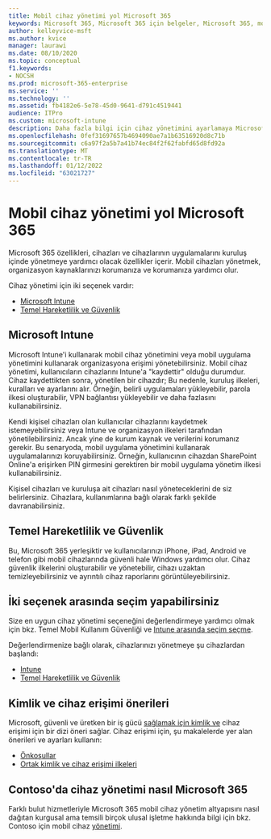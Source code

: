 ```yaml
---
title: Mobil cihaz yönetimi yol Microsoft 365
keywords: Microsoft 365, Microsoft 365 için belgeler, Microsoft 365, mobil cihaz yönetimi, Intune
author: kelleyvice-msft
ms.author: kvice
manager: laurawi
ms.date: 08/10/2020
ms.topic: conceptual
f1.keywords:
- NOCSH
ms.prod: microsoft-365-enterprise
ms.service: ''
ms.technology: ''
ms.assetid: fb4182e6-5e78-45d0-9641-d791c4519441
audience: ITPro
ms.custom: microsoft-intune
description: Daha fazla bilgi için cihaz yönetimini ayarlamaya Microsoft 365.
ms.openlocfilehash: 0fef31697657b4694090ae7a1b63516920d8c71b
ms.sourcegitcommit: c6a97f2a5b7a41b74ec84f2f62fabfd65d8fd92a
ms.translationtype: MT
ms.contentlocale: tr-TR
ms.lasthandoff: 01/12/2022
ms.locfileid: "63021727"
---
```

# <a name="device-management-roadmap-for-microsoft-365"></a>Mobil cihaz yönetimi yol Microsoft 365

Microsoft 365 özellikleri, cihazları ve cihazlarının uygulamalarını kuruluş içinde yönetmeye yardımcı olacak özellikler içerir. Mobil cihazları yönetmek, organizasyon kaynaklarınızı korumanıza ve korumanıza yardımcı olur.

Cihaz yönetimi için iki seçenek vardır:

- [Microsoft Intune](#microsoft-intune)
- [Temel Hareketlilik ve Güvenlik](#basic-mobility-and-security)

## <a name="microsoft-intune"></a>Microsoft Intune

Microsoft Intune'i kullanarak mobil cihaz yönetimini veya mobil uygulama yönetimini kullanarak organizasyona erişimi yönetebilirsiniz. Mobil cihaz yönetimi, kullanıcıların cihazlarını Intune'a "kaydettir" olduğu durumdur. Cihaz kaydettikten sonra, yönetilen bir cihazdır; Bu nedenle, kuruluş ilkeleri, kuralları ve ayarlarını alır. Örneğin, belirli uygulamaları yükleyebilir, parola ilkesi oluşturabilir, VPN bağlantısı yükleyebilir ve daha fazlasını kullanabilirsiniz.

Kendi kişisel cihazları olan kullanıcılar cihazlarını kaydetmek istemeyebilirsiniz veya Intune ve organizasyon ilkeleri tarafından yönetilebilirsiniz. Ancak yine de kurum kaynak ve verilerini korumanız gerekir. Bu senaryoda, mobil uygulama yönetimini kullanarak uygulamalarınızı koruyabilirsiniz. Örneğin, kullanıcının cihazdan SharePoint Online'a erişirken PIN girmesini gerektiren bir mobil uygulama yönetim ilkesi kullanabilirsiniz.

Kişisel cihazları ve kuruluşa ait cihazları nasıl yöneteceklerini de siz belirlersiniz. Cihazlara, kullanımlarına bağlı olarak farklı şekilde davranabilirsiniz.

## <a name="basic-mobility-and-security"></a>Temel Hareketlilik ve Güvenlik

Bu, Microsoft 365 yerleşiktir ve kullanıcılarınızı iPhone, iPad, Android ve telefon gibi mobil cihazlarında güvenli hale Windows yardımcı olur. Cihaz güvenlik ilkelerini oluşturabilir ve yönetebilir, cihazı uzaktan temizleyebilirsiniz ve ayrıntılı cihaz raporlarını görüntüleyebilirsiniz.

## <a name="choose-between-the-two-options"></a>İki seçenek arasında seçim yapabilirsiniz

Size en uygun cihaz yönetimi seçeneğini değerlendirmeye yardımcı olmak için bkz. Temel Mobil Kullanım Güvenliği ve [Intune arasında seçim seçme](/office365/securitycompliance/choose-between-mdm-and-intune).

Değerlendirmenize bağlı olarak, cihazlarınızı yönetmeye şu cihazlardan başlandı:

- [Intune](/microsoft-365/solutions/manage-devices-with-intune-overview)
- [Temel Hareketlilik ve Güvenlik](https://support.microsoft.com/office/set-up-basic-mobility-and-security-dd892318-bc44-4eb1-af00-9db5430be3cd)
 
## <a name="identity-and-device-access-recommendations"></a>Kimlik ve cihaz erişimi önerileri

Microsoft, güvenli ve üretken bir iş gücü [sağlamak için kimlik ve](../security/office-365-security/microsoft-365-policies-configurations.md) cihaz erişimi için bir dizi öneri sağlar. Cihaz erişimi için, şu makalelerde yer alan önerileri ve ayarları kullanın:

- [Önkoşullar](../security/office-365-security/identity-access-prerequisites.md)
- [Ortak kimlik ve cihaz erişimi ilkeleri](../security/office-365-security/identity-access-policies.md)

## <a name="how-contoso-did-device-management-for-microsoft-365"></a>Contoso'da cihaz yönetimi nasıl Microsoft 365

Farklı bulut hizmetleriyle Microsoft 365 mobil cihaz yönetim altyapısını nasıl dağıtan kurgusal ama temsili birçok ulusal işletme hakkında bilgi için bkz. Contoso için mobil cihaz [yönetimi](contoso-mdm.md).